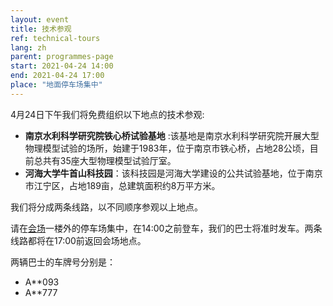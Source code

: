 ```yaml
---
layout: event
title: 技术参观
ref: technical-tours
lang: zh
parent: programmes-page
start: 2021-04-24 14:00
end: 2021-04-24 17:00
place: "地面停车场集中"
---
```

4月24日下午我们将免费组织以下地点的技术参观:

-	**南京水利科学研究院铁心桥试验基地** :该基地是南京水利科学研究院开展大型物理模型试验的场所，始建于1983年，位于南京市铁心桥，占地28公顷，目前总共有35座大型物理模型试验厅室。
- **河海大学牛首山科技园**：该科技园是河海大学建设的公共试验基地，位于南京市江宁区，占地189亩，总建筑面积约8万平方米。

我们将分成两条线路，以不同顺序参观以上地点。

请在[会场](/zh/logistics/)一楼外的停车场集中，在14:00之前登车，我们的巴士将准时发车。两条线路都将在17:00前返回会场地点。

两辆巴士的车牌号分别是：

- A\*\*093
- A\*\*777
